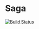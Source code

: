# Saga

[![Build Status](https://travis-ci.org/chambbj/Saga.jl.png)](https://travis-ci.org/chambbj/Saga.jl)
